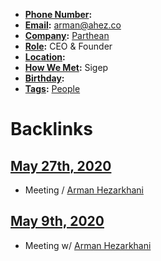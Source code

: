 - **[Phone Number](<Phone Number.md>):**
- **[Email](<Email.md>):** arman@ahez.co
- **[Company](<Company.md>):** [Parthean](<Parthean.md>)
- **[Role](<Role.md>):** CEO & Founder
- **[Location](<Location.md>):** 
- **[How We Met](<How We Met.md>):** Sigep
- **[Birthday](<Birthday.md>):**
- **[Tags](<Tags.md>):** [People](<People.md>)

# Backlinks
## [May 27th, 2020](<May 27th, 2020.md>)
- Meeting / [Arman Hezarkhani](<Arman Hezarkhani.md>)

## [May 9th, 2020](<May 9th, 2020.md>)
- Meeting w/ [Arman Hezarkhani](<Arman Hezarkhani.md>)

